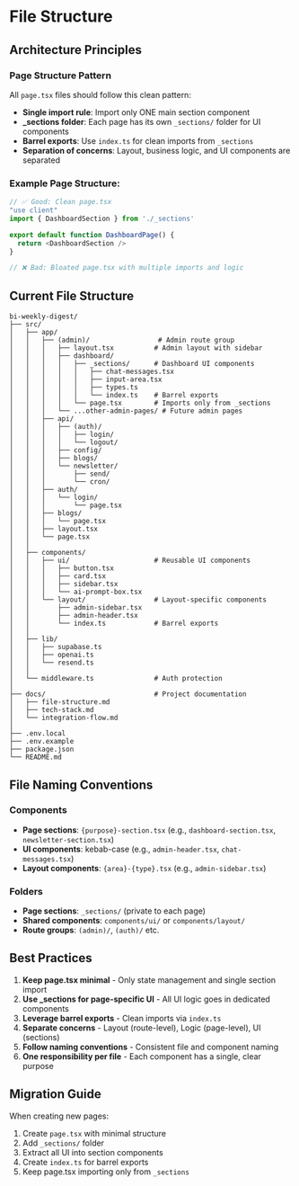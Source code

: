 # File Structure

## Architecture Principles

### Page Structure Pattern
All `page.tsx` files should follow this clean pattern:
- **Single import rule**: Import only ONE main section component
- **_sections folder**: Each page has its own `_sections/` folder for UI components
- **Barrel exports**: Use `index.ts` for clean imports from `_sections`
- **Separation of concerns**: Layout, business logic, and UI components are separated

### Example Page Structure:
```typescript
// ✅ Good: Clean page.tsx
"use client"
import { DashboardSection } from './_sections'

export default function DashboardPage() {
  return <DashboardSection />
}

// ❌ Bad: Bloated page.tsx with multiple imports and logic
```

## Current File Structure

```
bi-weekly-digest/
├── src/
│   ├── app/
│   │   ├── (admin)/                 # Admin route group
│   │   │   ├── layout.tsx          # Admin layout with sidebar
│   │   │   ├── dashboard/
│   │   │   │   ├── _sections/      # Dashboard UI components
│   │   │   │   │   ├── chat-messages.tsx
│   │   │   │   │   ├── input-area.tsx
│   │   │   │   │   ├── types.ts
│   │   │   │   │   └── index.ts    # Barrel exports
│   │   │   │   └── page.tsx        # Imports only from _sections
│   │   │   └── ...other-admin-pages/ # Future admin pages
│   │   ├── api/
│   │   │   ├── (auth)/
│   │   │   │   ├── login/
│   │   │   │   └── logout/
│   │   │   ├── config/
│   │   │   ├── blogs/
│   │   │   └── newsletter/
│   │   │       ├── send/
│   │   │       └── cron/
│   │   ├── auth/
│   │   │   └── login/
│   │   │       └── page.tsx
│   │   ├── blogs/
│   │   │   └── page.tsx
│   │   ├── layout.tsx
│   │   └── page.tsx
│   │
│   ├── components/
│   │   ├── ui/                     # Reusable UI components
│   │   │   ├── button.tsx
│   │   │   ├── card.tsx
│   │   │   ├── sidebar.tsx
│   │   │   └── ai-prompt-box.tsx
│   │   └── layout/                 # Layout-specific components
│   │       ├── admin-sidebar.tsx
│   │       ├── admin-header.tsx
│   │       └── index.ts            # Barrel exports
│   │
│   ├── lib/
│   │   ├── supabase.ts
│   │   ├── openai.ts
│   │   └── resend.ts
│   │
│   └── middleware.ts               # Auth protection
│
├── docs/                           # Project documentation
│   ├── file-structure.md
│   ├── tech-stack.md
│   └── integration-flow.md
│
├── .env.local
├── .env.example
├── package.json
└── README.md
```

## File Naming Conventions

### Components
- **Page sections**: `{purpose}-section.tsx` (e.g., `dashboard-section.tsx`, `newsletter-section.tsx`)
- **UI components**: kebab-case (e.g., `admin-header.tsx`, `chat-messages.tsx`)
- **Layout components**: `{area}-{type}.tsx` (e.g., `admin-sidebar.tsx`)

### Folders
- **Page sections**: `_sections/` (private to each page)
- **Shared components**: `components/ui/` or `components/layout/`
- **Route groups**: `(admin)/`, `(auth)/` etc.

## Best Practices

1. **Keep page.tsx minimal** - Only state management and single section import
2. **Use _sections for page-specific UI** - All UI logic goes in dedicated components
3. **Leverage barrel exports** - Clean imports via `index.ts`
4. **Separate concerns** - Layout (route-level), Logic (page-level), UI (sections)
5. **Follow naming conventions** - Consistent file and component naming
6. **One responsibility per file** - Each component has a single, clear purpose

## Migration Guide

When creating new pages:
1. Create `page.tsx` with minimal structure
2. Add `_sections/` folder
3. Extract all UI into section components
4. Create `index.ts` for barrel exports
5. Keep page.tsx importing only from `_sections`

